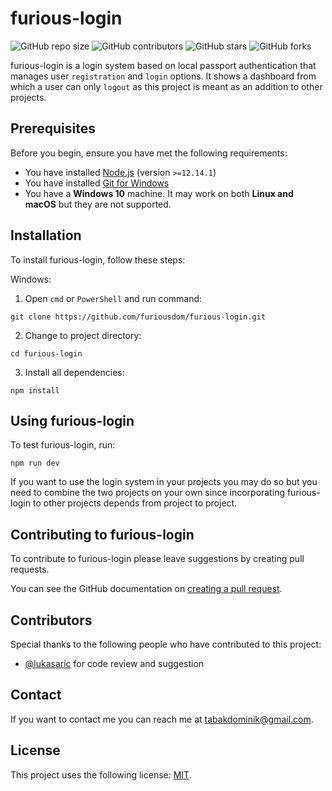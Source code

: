 # furious-login

<!--- These are examples. See https://shields.io for others or to customize this set of shields. You might want to include dependencies, project status and licence info here --->
![GitHub repo size](https://img.shields.io/github/repo-size/furiousdom/furious-login)
![GitHub contributors](https://img.shields.io/github/contributors/furiousdom/furious-login)
![GitHub stars](https://img.shields.io/github/stars/furiousdom/furious-login?style=social)
![GitHub forks](https://img.shields.io/github/forks/furiousdom/furious-login?style=social)

furious-login is a login system based on local passport authentication that manages user `registration` and `login` options. It shows a dashboard from which a user can only `logout` as this project is meant as an addition to other projects.

## Prerequisites

Before you begin, ensure you have met the following requirements:
<!--- These are just example requirements. Add, duplicate or remove as required --->
* You have installed [Node.js](https://nodejs.org/) (version `>=12.14.1`)
* You have installed [Git for Windows](https://git-scm.com/)
* You have a **Windows 10** machine. It may work on both **Linux and macOS** but they are not supported.

## Installation

To install furious-login, follow these steps:

Windows:

1. Open `cmd` or `PowerShell` and run command:
```
git clone https://github.com/furiousdom/furious-login.git
```

2. Change to project directory:
```
cd furious-login
```

3. Install all dependencies:
```
npm install
```

## Using furious-login

To test furious-login, run:

```
npm run dev
```

If you want to use the login system in your projects you may do so but you need to combine the two projects on your own since incorporating furious-login to other projects depends from project to project.

## Contributing to furious-login
To contribute to furious-login please leave suggestions by creating pull requests.

You can see the GitHub documentation on [creating a pull request](https://help.github.com/en/github/collaborating-with-issues-and-pull-requests/creating-a-pull-request).

## Contributors

Special thanks to the following people who have contributed to this project:

* [@lukasaric](https://github.com/lukasaric) for code review and suggestion

## Contact

If you want to contact me you can reach me at <tabakdominik@gmail.com>.

## License
<!--- If you're not sure which open license to use see https://choosealicense.com/--->

This project uses the following license: [MIT](https://opensource.org/licenses/MIT).
